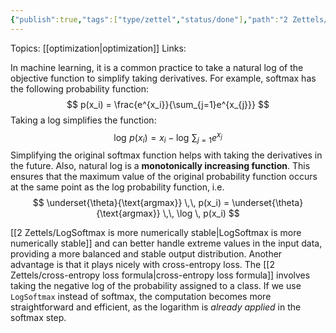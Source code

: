 ```yaml
---
{"publish":true,"tags":["type/zettel","status/done"],"path":"2 Zettels/why use log softmax over softmax.md","permalink":"/2-zettels/why-use-log-softmax-over-softmax/","PassFrontmatter":true}
---
```



Topics: [[optimization\|optimization]]
Links:

In machine learning, it is a common practice to take a natural log of the objective function to simplify taking derivatives. For example, softmax has the following probability function:
$$
p(x_i) = \frac{e^{x_i}}{\sum_{j=1}e^{x_{j}}}
$$
Taking a log simplifies the function:
$$
\log \, p(x_i) = x_i - \log \, {\sum_{j=1}e^{x_{j}}}
$$
Simplifying the original softmax function helps with taking the derivatives in the future. Also, natural log is a **monotonically increasing function**. This ensures that the maximum value of the original probability function occurs at the same point as the log probability function, i.e.
$$
\underset{\theta}{\text{argmax}} \,\, p(x_i) = \underset{\theta}{\text{argmax}} \,\, \log \, p(x_i)
$$

[[2 Zettels/LogSoftmax is more numerically stable\|LogSoftmax is more numerically stable]] and can better handle extreme values in the input data, providing a more balanced and stable output distribution. Another advantage is that it plays nicely with cross-entropy loss. The [[2 Zettels/cross-entropy loss formula\|cross-entropy loss formula]] involves taking the negative log of the probability assigned to a class. If we use `LogSoftmax` instead of softmax, the computation becomes more straightforward and efficient, as the logarithm is *already applied* in the softmax step.
